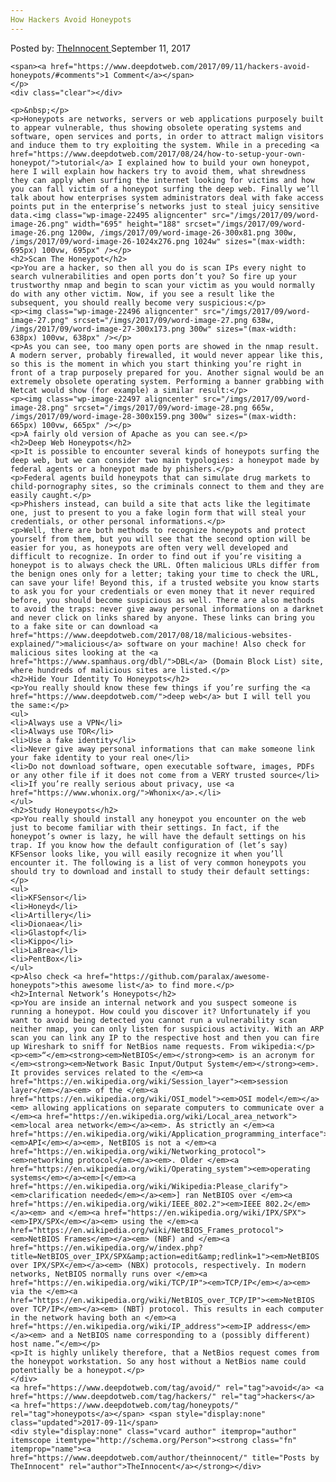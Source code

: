 ```yaml
---
How Hackers Avoid Honeypots
---
```

<article class="post-listing post-22492 post type-post status-publish format-standard has-post-thumbnail hentry 
tag-avoid tag-hackers tag-honeypots">
    <div class="post-inner">
        <span>Posted by: <a href="https://www.deepdotweb.com/author/theinnocent/" title="">TheInnocent </a></span>
    <span>September 11, 2017</span>
    
    <span><a href="https://www.deepdotweb.com/2017/09/11/hackers-avoid-honeypots/#comments">1 Comment</a></span>
    </p>
    <div class="clear"></div>
    
    <p>&nbsp;</p>
    <p>Honeypots are networks, servers or web applications purposely built to appear vulnerable, thus showing obsolete operating systems and software, open services and ports, in order to attract malign visitors and induce them to try exploiting the system. While in a preceding <a href="https://www.deepdotweb.com/2017/08/24/how-to-setup-your-own-honeypot/">tutorial</a> I explained how to build your own honeypot, here I will explain how hackers try to avoid them, what shrewdness they can apply when surfing the internet looking for victims and how you can fall victim of a honeypot surfing the deep web. Finally we’ll talk about how enterprises system administrators deal with fake access points put in the enterprise’s networks just to steal juicy sensitive data.<img class="wp-image-22495 aligncenter" src="/imgs/2017/09/word-image-26.png" width="695" height="188" srcset="/imgs/2017/09/word-image-26.png 1200w, /imgs/2017/09/word-image-26-300x81.png 300w, /imgs/2017/09/word-image-26-1024x276.png 1024w" sizes="(max-width: 695px) 100vw, 695px" /></p>
    <h2>Scan The Honeypot</h2>
    <p>You are a hacker, so then all you do is scan IPs every night to search vulnerabilities and open ports don’t you? So fire up your trustworthy nmap and begin to scan your victim as you would normally do with any other victim. Now, if you see a result like the subsequent, you should really become very suspicious:</p>
    <p><img class="wp-image-22496 aligncenter" src="/imgs/2017/09/word-image-27.png" srcset="/imgs/2017/09/word-image-27.png 638w, /imgs/2017/09/word-image-27-300x173.png 300w" sizes="(max-width: 638px) 100vw, 638px" /></p>
    <p>As you can see, too many open ports are showed in the nmap result. A modern server, probably firewalled, it would never appear like this, so this is the moment in which you start thinking you’re right in front of a trap purposely prepared for you. Another signal would be an extremely obsolete operating system. Performing a banner grabbing with Netcat would show (for example) a similar result:</p>
    <p><img class="wp-image-22497 aligncenter" src="/imgs/2017/09/word-image-28.png" srcset="/imgs/2017/09/word-image-28.png 665w, /imgs/2017/09/word-image-28-300x159.png 300w" sizes="(max-width: 665px) 100vw, 665px" /></p>
    <p>A fairly old version of Apache as you can see.</p>
    <h2>Deep Web Honeypots</h2>
    <p>It is possible to encounter several kinds of honeypots surfing the deep web, but we can consider two main typologies: a honeypot made by federal agents or a honeypot made by phishers.</p>
    <p>Federal agents build honeypots that can simulate drug markets to child-pornography sites, so the criminals connect to them and they are easily caught.</p>
    <p>Phishers instead, can build a site that acts like the legitimate one, just to present to you a fake login form that will steal your credentials, or other personal informations.</p>
    <p>Well, there are both methods to recognize honeypots and protect yourself from them, but you will see that the second option will be easier for you, as honeypots are often very well developed and difficult to recognize. In order to find out if you’re visiting a honeypot is to always check the URL. Often malicious URLs differ from the benign ones only for a letter; taking your time to check the URL, can save your life! Beyond this, if a trusted website you know starts to ask you for your credentials or even money that it never required before, you should become suspicious as well. There are also methods to avoid the traps: never give away personal informations on a darknet and never click on links shared by anyone. These links can bring you to a fake site or can download <a href="https://www.deepdotweb.com/2017/08/18/malicious-websites-explained/">malicious</a> software on your machine! Also check for malicious sites looking at the <a href="https://www.spamhaus.org/dbl/">DBL</a> (Domain Block List) site, where hundreds of malicious sites are listed.</p>
    <h2>Hide Your Identity To Honeypots</h2>
    <p>You really should know these few things if you’re surfing the <a href="https://www.deepdotweb.com/">deep web</a> but I will tell you the same:</p>
    <ul>
    <li>Always use a VPN</li>
    <li>Always use TOR</li>
    <li>Use a fake identity</li>
    <li>Never give away personal informations that can make someone link your fake identity to your real one</li>
    <li>Do not download software, open executable software, images, PDFs or any other file if it does not come from a VERY trusted source</li>
    <li>If you’re really serious about privacy, use <a href="https://www.whonix.org/">Whonix</a>.</li>
    </ul>
    <h2>Study Honeypots</h2>
    <p>You really should install any honeypot you encounter on the web just to become familiar with their settings. In fact, if the honeypot’s owner is lazy, he will have the default settings on his trap. If you know how the default configuration of (let’s say) KFSensor looks like, you will easily recognize it when you’ll encounter it. The following is a list of very common honeypots you should try to download and install to study their default settings:</p>
    <ul>
    <li>KFSensor</li>
    <li>Honeyd</li>
    <li>Artillery</li>
    <li>Dionaea</li>
    <li>Glastopf</li>
    <li>Kippo</li>
    <li>LaBrea</li>
    <li>PentBox</li>
    </ul>
    <p>Also check <a href="https://github.com/paralax/awesome-honeypots">this awesome list</a> to find more.</p>
    <h2>Internal Network’s Honeypots</h2>
    <p>You are inside an internal network and you suspect someone is running a honeypot. How could you discover it? Unfortunately if you want to avoid being detected you cannot run a vulnerability scan neither nmap, you can only listen for suspicious activity. With an ARP scan you can link any IP to the respective host and then you can fire up Wireshark to sniff for NetBios name requests. From wikipedia:</p>
    <p><em>“</em><strong><em>NetBIOS</em></strong><em> is an acronym for </em><strong><em>Network Basic Input/Output System</em></strong><em>. It provides services related to the </em><a href="https://en.wikipedia.org/wiki/Session_layer"><em>session layer</em></a><em> of the </em><a href="https://en.wikipedia.org/wiki/OSI_model"><em>OSI model</em></a><em> allowing applications on separate computers to communicate over a </em><a href="https://en.wikipedia.org/wiki/Local_area_network"><em>local area network</em></a><em>. As strictly an </em><a href="https://en.wikipedia.org/wiki/Application_programming_interface"><em>API</em></a><em>, NetBIOS is not a </em><a href="https://en.wikipedia.org/wiki/Networking_protocol"><em>networking protocol</em></a><em>. Older </em><a href="https://en.wikipedia.org/wiki/Operating_system"><em>operating systems</em></a><em>[</em><a href="https://en.wikipedia.org/wiki/Wikipedia:Please_clarify"><em>clarification needed</em></a><em>] ran NetBIOS over </em><a href="https://en.wikipedia.org/wiki/IEEE_802.2"><em>IEEE 802.2</em></a><em> and </em><a href="https://en.wikipedia.org/wiki/IPX/SPX"><em>IPX/SPX</em></a><em> using the </em><a href="https://en.wikipedia.org/wiki/NetBIOS_Frames_protocol"><em>NetBIOS Frames</em></a><em> (NBF) and </em><a href="https://en.wikipedia.org/w/index.php?title=NetBIOS_over_IPX/SPX&amp;action=edit&amp;redlink=1"><em>NetBIOS over IPX/SPX</em></a><em> (NBX) protocols, respectively. In modern networks, NetBIOS normally runs over </em><a href="https://en.wikipedia.org/wiki/TCP/IP"><em>TCP/IP</em></a><em> via the </em><a href="https://en.wikipedia.org/wiki/NetBIOS_over_TCP/IP"><em>NetBIOS over TCP/IP</em></a><em> (NBT) protocol. This results in each computer in the network having both an </em><a href="https://en.wikipedia.org/wiki/IP_address"><em>IP address</em></a><em> and a NetBIOS name corresponding to a (possibly different) host name.”</em></p>
    <p>It is highly unlikely therefore, that a NetBios request comes from the honeypot workstation. So any host without a NetBios name could potentially be a honeypot.</p>
    </div>
    <a href="https://www.deepdotweb.com/tag/avoid/" rel="tag">avoid</a> <a href="https://www.deepdotweb.com/tag/hackers/" rel="tag">hackers</a> <a href="https://www.deepdotweb.com/tag/honeypots/" rel="tag">honeypots</a></span> <span style="display:none" class="updated">2017-09-11</span>
    <div style="display:none" class="vcard author" itemprop="author" itemscope itemtype="http://schema.org/Person"><strong class="fn" itemprop="name"><a href="https://www.deepdotweb.com/author/theinnocent/" title="Posts by TheInnocent" rel="author">TheInnocent</a></strong></div>
    
